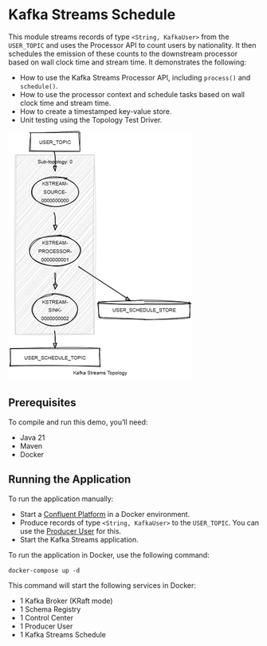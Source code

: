 # Kafka Streams Schedule

This module streams records of type `<String, KafkaUser>` from the `USER_TOPIC` and uses the Processor API to count users by nationality. 
It then schedules the emission of these counts to the downstream processor based on wall clock time and stream time.
It demonstrates the following:

- How to use the Kafka Streams Processor API, including `process()` and `schedule()`.
- How to use the processor context and schedule tasks based on wall clock time and stream time.
- How to create a timestamped key-value store.
- Unit testing using the Topology Test Driver.

![topology.png](topology.png)

## Prerequisites

To compile and run this demo, you’ll need:

- Java 21
- Maven
- Docker

## Running the Application

To run the application manually:

- Start a [Confluent Platform](https://docs.confluent.io/platform/current/quickstart/ce-docker-quickstart.html#step-1-download-and-start-cp) in a Docker environment.
- Produce records of type `<String, KafkaUser>` to the `USER_TOPIC`. You can use the [Producer User](../specific-producers/kafka-streams-producer-user) for this.
- Start the Kafka Streams application.

To run the application in Docker, use the following command:

```console
docker-compose up -d
```

This command will start the following services in Docker:

- 1 Kafka Broker (KRaft mode)
- 1 Schema Registry
- 1 Control Center
- 1 Producer User
- 1 Kafka Streams Schedule
